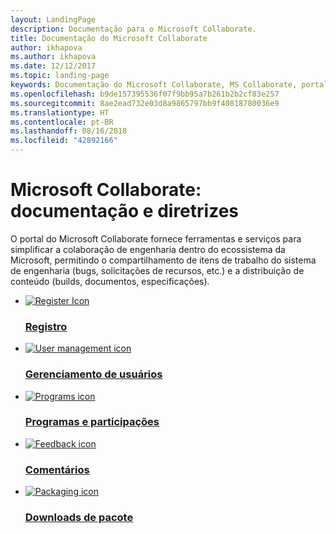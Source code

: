 ```yaml
---
layout: LandingPage
description: Documentação para o Microsoft Collaborate.
title: Documentação do Microsoft Collaborate
author: ikhapova
ms.author: ikhapova
ms.date: 12/12/2017
ms.topic: landing-page
keywords: Documentação do Microsoft Collaborate, MS Collaborate, portal do Microsoft Collaborate, Microsoft Connect, portal do SysDev, bugs do Centro de Desenvolvimento
ms.openlocfilehash: b9de157395536f07f9bb95a7b261b2b2cf83e257
ms.sourcegitcommit: 8ae2ead732e03d8a9865797bb9f40818780036e9
ms.translationtype: HT
ms.contentlocale: pt-BR
ms.lasthandoff: 08/16/2018
ms.locfileid: "42892166"
---
```

# <a name="microsoft-collaborate-documentation-and-guidance"></a>Microsoft Collaborate: documentação e diretrizes

O portal do Microsoft Collaborate fornece ferramentas e serviços para simplificar a colaboração de engenharia dentro do ecossistema da Microsoft, permitindo o compartilhamento de itens de trabalho do sistema de engenharia (bugs, solicitações de recursos, etc.) e a distribuição de conteúdo (builds, documentos, especificações). 

<ul class="panelContent cardsFTitle">
    <li>
        <a href="./registration.md">
        <div class="cardSize">
            <div class="cardPadding">
                <div class="card">
                    <div class="cardImageOuter">
                        <div class="cardImage">
                            <img src="/media/common/i_account-management.svg" alt="Register Icon" />
                        </div>
                    </div>
                    <div class="cardText">
                        <h3>Registro</h3>
                    </div>
                </div>
            </div>
        </div>
        </a>
    </li>
    <li>
        <a href="./managing-org-users.md">
        <div class="cardSize">
            <div class="cardPadding">
                <div class="card">
                    <div class="cardImageOuter">
                        <div class="cardImage">
                            <img src="/media/common/i_agile.svg" alt="User management icon" />
                        </div>
                    </div>
                    <div class="cardText">
                        <h3>Gerenciamento de usuários</h3>
                    </div>
                </div>
            </div>
        </div>
        </a>
    </li>
    <li>
        <a href="./programs.md">
        <div class="cardSize">
            <div class="cardPadding">
                <div class="card">
                    <div class="cardImageOuter">
                        <div class="cardImage">
                            <img src="/media/common/i_kaban.svg" alt="Programs icon" />
                        </div>
                    </div>
                    <div class="cardText">
                        <h3>Programas e participações</h3>
                    </div>
                </div>
            </div>
        </div>
        </a>
    </li>
    <li>
        <a href="./feedback-items.md">
        <div class="cardSize">
            <div class="cardPadding">
                <div class="card">
                    <div class="cardImageOuter">
                        <div class="cardImage">
                            <img src="/media/common/i_feedback.svg" alt="Feedback icon" />
                        </div>
                    </div>
                    <div class="cardText">
                        <h3>Comentários</h3>
                    </div>
                </div>
            </div>
        </div>
        </a>
    </li>
    <li>
        <a href="./package-downloads.md">
        <div class="cardSize">
            <div class="cardPadding">
                <div class="card">
                    <div class="cardImageOuter">
                        <div class="cardImage">
                            <img src="/media/common/i_download-install.svg" alt="Packaging icon" />
                        </div>
                    </div>
                    <div class="cardText">
                        <h3>Downloads de pacote</h3>
                    </div>
                </div>
            </div>
        </div>
        </a>
    </li>
  </ul>
